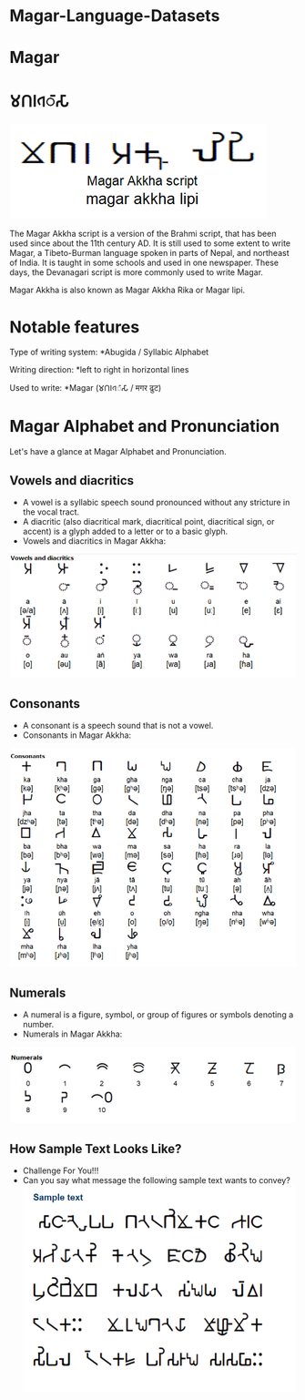 # Magar-Language-Datasets

# Magar

# 𑀫𑫡𑫥𑂞𑀸𑀲𑀸 

![MagarAKKHA](magar/img/magar-akkha-lipi.png)

The Magar Akkha script is a version of the Brahmi script, that has been used since about the 11th century AD. It is still used to some extent to write Magar, a Tibeto-Burman language spoken in parts of Nepal, and northeast of India. It is taught in some schools and used in one newspaper. These days, the Devanagari script is more commonly used to write Magar.  

Magar Akkha is also known as Magar Akkha Rika or Magar lipi.  
# Notable features 
Type of writing system: *Abugida / Syllabic Alphabet 

Writing direction: *left to right in horizontal lines 

Used to write: *Magar (𑀫𑫡𑫥𑂞𑀸𑀲𑀸 / मगर ढुट‎)

# Magar Alphabet and Pronunciation
Let's have a glance at Magar Alphabet and Pronunciation.
## Vowels and diacritics
* A vowel is a syllabic speech sound pronounced without any stricture in the vocal tract.
* A diacritic (also diacritical mark, diacritical point, diacritical sign, or accent) is a glyph added to a letter or to a basic glyph. 
* Vowels and diacritics in Magar Akkha:

![Vowels-n-Diacritics](magar/img/Vowels-and-diacritics.png)

## Consonants
* A consonant is a speech sound that is not a vowel.
* Consonants in Magar Akkha:

![Consonants](magar/img/Consonants-magar-akkha.png)

## Numerals
* A numeral is a figure, symbol, or group of figures or symbols denoting a number.
* Numerals in Magar Akkha:

![Numerals](magar/img/Numerals-magar-akkha.png)

## How Sample Text Looks Like?
* Challenge For You!!!
* Can you say what message the following sample text wants to convey?
![Sample Text](magar/img/sample-text.png)

